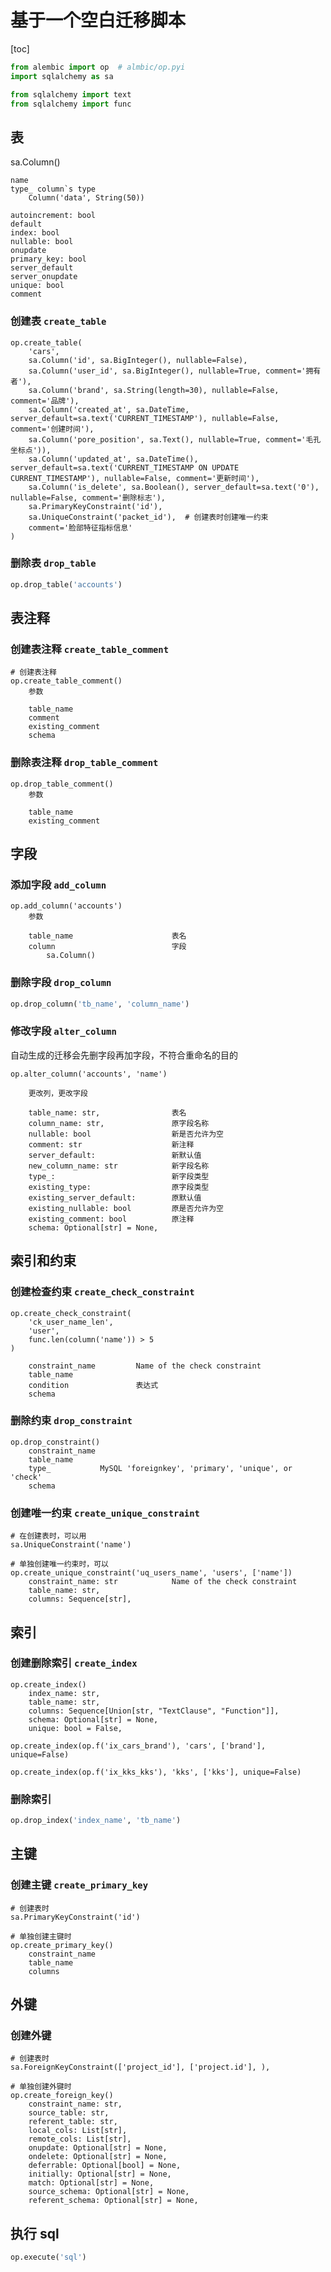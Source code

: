 # 基于一个空白迁移脚本

[toc]

```python
from alembic import op  # almbic/op.pyi
import sqlalchemy as sa

from sqlalchemy import text
from sqlalchemy import func
```

## 表

sa.Column()

```text
name
type_ column`s type
    Column('data', String(50))

autoincrement: bool
default
index: bool
nullable: bool
onupdate
primary_key: bool
server_default
server_onupdate
unique: bool
comment
```

### 创建表 `create_table`

```text
op.create_table(
    'cars',
    sa.Column('id', sa.BigInteger(), nullable=False),
    sa.Column('user_id', sa.BigInteger(), nullable=True, comment='拥有者'),
    sa.Column('brand', sa.String(length=30), nullable=False, comment='品牌'),
    sa.Column('created_at', sa.DateTime, server_default=sa.text('CURRENT_TIMESTAMP'), nullable=False, comment='创建时间'),
    sa.Column('pore_position', sa.Text(), nullable=True, comment='毛孔坐标点')),
    sa.Column('updated_at', sa.DateTime(), server_default=sa.text('CURRENT_TIMESTAMP ON UPDATE CURRENT_TIMESTAMP'), nullable=False, comment='更新时间'),
    sa.Column('is_delete', sa.Boolean(), server_default=sa.text('0'), nullable=False, comment='删除标志'),
    sa.PrimaryKeyConstraint('id'),
    sa.UniqueConstraint('packet_id'),  # 创建表时创建唯一约束
    comment='脸部特征指标信息'
)
```

### 删除表 `drop_table`

```python
op.drop_table('accounts')
```

## 表注释

### 创建表注释 `create_table_comment`

```text
# 创建表注释
op.create_table_comment()
    参数

    table_name
    comment
    existing_comment
    schema
```

### 删除表注释 `drop_table_comment`

```text
op.drop_table_comment()
    参数

    table_name
    existing_comment
```

## 字段

### 添加字段 `add_column`

```text
op.add_column('accounts')
    参数

    table_name                      表名
    column                          字段
        sa.Column()
```

### 删除字段 `drop_column`

```python
op.drop_column('tb_name', 'column_name')
```

### 修改字段 `alter_column`

自动生成的迁移会先删字段再加字段，不符合重命名的目的

```text
op.alter_column('accounts', 'name')

    更改列，更改字段

    table_name: str,                表名
    column_name: str,               原字段名称
    nullable: bool                  新是否允许为空
    comment: str                    新注释
    server_default:                 新默认值
    new_column_name: str            新字段名称
    type_:                          新字段类型
    existing_type:                  原字段类型
    existing_server_default:        原默认值
    existing_nullable: bool         原是否允许为空
    existing_comment: bool          原注释
    schema: Optional[str] = None,
```

## 索引和约束

### 创建检查约束 `create_check_constraint`

```text
op.create_check_constraint(
    'ck_user_name_len',
    'user',
    func.len(column('name')) > 5
)

    constraint_name         Name of the check constraint
    table_name
    condition               表达式
    schema

```

### 删除约束 `drop_constraint`

```text
op.drop_constraint()
    constraint_name
    table_name
    type_           MySQL 'foreignkey', 'primary', 'unique', or 'check'
    schema
```

### 创建唯一约束 `create_unique_constraint`

```text
# 在创建表时，可以用
sa.UniqueConstraint('name')

# 单独创建唯一约束时，可以
op.create_unique_constraint('uq_users_name', 'users', ['name'])
    constraint_name: str            Name of the check constraint
    table_name: str,
    columns: Sequence[str],
```

## 索引

### 创建删除索引 `create_index`

```text
op.create_index()
    index_name: str,
    table_name: str,
    columns: Sequence[Union[str, "TextClause", "Function"]],
    schema: Optional[str] = None,
    unique: bool = False,

op.create_index(op.f('ix_cars_brand'), 'cars', ['brand'], unique=False)

op.create_index(op.f('ix_kks_kks'), 'kks', ['kks'], unique=False)
```

### 删除索引

```python
op.drop_index('index_name', 'tb_name')
```

## 主键

### 创建主键 `create_primary_key`

```text
# 创建表时
sa.PrimaryKeyConstraint('id')

# 单独创建主键时
op.create_primary_key()
    constraint_name
    table_name
    columns
```

## 外键

### 创建外键

```text
# 创建表时
sa.ForeignKeyConstraint(['project_id'], ['project.id'], ),

# 单独创建外键时
op.create_foreign_key()
    constraint_name: str,
    source_table: str,
    referent_table: str,
    local_cols: List[str],
    remote_cols: List[str],
    onupdate: Optional[str] = None,
    ondelete: Optional[str] = None,
    deferrable: Optional[bool] = None,
    initially: Optional[str] = None,
    match: Optional[str] = None,
    source_schema: Optional[str] = None,
    referent_schema: Optional[str] = None,
```

## 执行 sql

```python
op.execute('sql')
```
